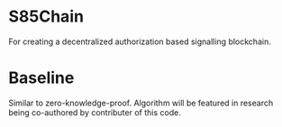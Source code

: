 # S85Chain
For creating a decentralized authorization based signalling blockchain. 
# Baseline
Similar to zero-knowledge-proof. Algorithm will be featured in research being co-authored by contributer of this code. 

